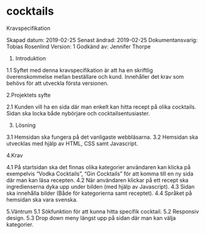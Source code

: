 # cocktails

Kravspecifikation

Skapad datum: 2019-02-25
Senast ändrad: 2019-02-25
Dokumentansvarig: Tobias Rosenlind
Version: 1
Godkänd av: Jennifer Thorpe



1. Introduktion

1.1 Syftet med denna kravspecifikation är att ha en skriftlig överenskommelse mellan
beställare och kund. Innehåller det krav som behövs för att utveckla första versionen.
                          

2.Projektets syfte

2.1 Kunden vill ha en sida där man enkelt kan hitta recept på olika cocktails. Sidan ska locka både nybörjare och cocktailsentusiaster.


3.	Lösning

3.1 Hemsidan ska fungera på det vanligaste webbläsarna.
3.2 Hemsidan ska utvecklas med hjälp av HTML, CSS samt Javascript.

4.Krav

4.1 På startsidan ska det finnas olika kategorier användaren kan klicka på exempelvis “Vodka Cocktails”, “Gin Cocktails” för att komma till en ny sida där man kan läsa recepten.
4.2 När användaren klickar på ett recept ska ingredienserna dyka upp under bilden (med hjälp av Javascript).
4.3 Sidan ska innehålla bilder (Både för kategorierna samt receptet).
4.4 Språket på hemsidan ska vara svenska.


5.Väntrum
5.1 Sökfunktion för att kunna hitta specifik cocktail.
5.2 Responsiv design.
5.3 Drop down meny längst upp på sidan där man kan välja kategorier.


                  






                     
